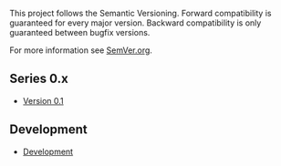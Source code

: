 This project follows the Semantic Versioning.
Forward compatibility is guaranteed for every major version. Backward compatibility is only guaranteed between bugfix versions.

For more information see [SemVer.org](https://semver.org/).

## Series 0.x
* [Version 0.1](0.1)

## Development
* [Development](development)
